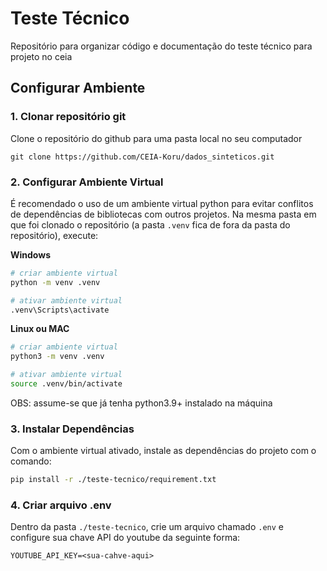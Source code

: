 # Teste Técnico
Repositório para organizar código e documentação do teste técnico para projeto no ceia 

## Configurar Ambiente

### 1. Clonar repositório git
Clone o repositório do github para uma pasta local no seu computador
```
git clone https://github.com/CEIA-Koru/dados_sinteticos.git
```

### 2. Configurar Ambiente Virtual
É recomendado o uso de um ambiente virtual python para evitar conflitos de dependências de bibliotecas com outros projetos. Na mesma pasta em que foi clonado o repositório (a pasta `.venv` fica de fora da pasta do repositório), execute: 

**Windows**
``` bash
# criar ambiente virtual
python -m venv .venv

# ativar ambiente virtual
.venv\Scripts\activate
```

**Linux ou MAC**
``` bash
# criar ambiente virtual
python3 -m venv .venv

# ativar ambiente virtual
source .venv/bin/activate
```

OBS: assume-se que já tenha python3.9+ instalado na máquina

### 3. Instalar Dependências
Com o ambiente virtual ativado, instale as dependências do projeto com o comando:
``` bash
pip install -r ./teste-tecnico/requirement.txt
```

### 4. Criar arquivo .env
Dentro da pasta `./teste-tecnico`, crie um arquivo chamado `.env` e configure sua chave API do youtube da seguinte forma:
```
YOUTUBE_API_KEY=<sua-cahve-aqui>
```

